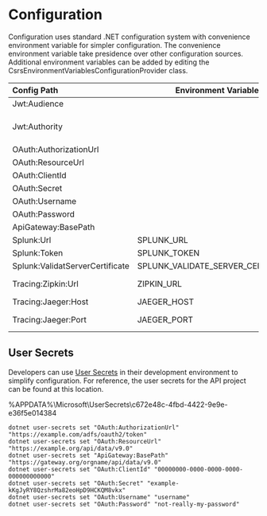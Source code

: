 

# Configuration

Configuration uses standard .NET configuration system with convenience environment variable for simpler configuration. 
The convenience environment variable take presidence over other configuration sources. Additional environment variables
can be added by editing the CsrsEnvironmentVariablesConfigurationProvider class.

| Config Path | Environment Variable | Description |
|:---| --- |:---|
| Jwt:Audience | | The client id/resource of the application |
| Jwt:Authority | | The authentication server including the realm, ie https://dev.oidc.gov.bc.ca/auth/realms/onestopauth-basic |
| OAuth:AuthorizationUrl | | |
| OAuth:ResourceUrl | | |
| OAuth:ClientId | | |
| OAuth:Secret | | |
| OAuth:Username | | |
| OAuth:Password | | |
| ApiGateway:BasePath | | |
| Splunk:Url | SPLUNK_URL | The Splunk HEC url |
| Splunk:Token | SPLUNK_TOKEN | The Splunk HEC token |
| Splunk:ValidatServerCertificate | SPLUNK_VALIDATE_SERVER_CERTIFICATE | |
| Tracing:Zipkin:Url | ZIPKIN_URL | Optional Zipkin url, ie http://localhost:9411/api/v2/spans |
| Tracing:Jaeger:Host | JAEGER_HOST | Optional Jaeger host |
| Tracing:Jaeger:Port | JAEGER_PORT | Optional Jaeger port, if not set the default port will be used, 6831 |

## User Secrets

Developers can use [User Secrets](https://docs.microsoft.com/en-us/aspnet/core/security/app-secrets?view=aspnetcore-6.0) in 
their development environment to simplify configuration. For reference, the user secrets for the API project can be found
at this location.

%APPDATA%\Microsoft\UserSecrets\c672e48c-4fbd-4422-9e9e-e36f5e014384

```
dotnet user-secrets set "OAuth:AuthorizationUrl" "https://example.com/adfs/oauth2/token"
dotnet user-secrets set "OAuth:ResourceUrl" "https://example.org/api/data/v9.0"
dotnet user-secrets set "ApiGateway:BasePath" "https://gateway.org/orgname/api/data/v9.0"
dotnet user-secrets set "OAuth:ClientId" "00000000-0000-0000-0000-000000000000"
dotnet user-secrets set "OAuth:Secret" "example-kKgJyRY8QzshrMa82eoHpD9HCKQM8vkx"
dotnet user-secrets set "OAuth:Username" "username"
dotnet user-secrets set "OAuth:Password" "not-really-my-password"
```